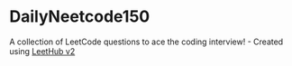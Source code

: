 # DailyNeetcode150
A collection of LeetCode questions to ace the coding interview! - Created using [LeetHub v2](https://github.com/arunbhardwaj/LeetHub-2.0)
